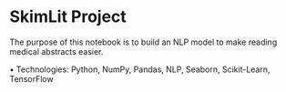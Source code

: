 # SkimLit Project

The purpose of this notebook is to build an NLP model to make reading medical abstracts easier.

•	Technologies: Python, NumPy, Pandas, NLP, Seaborn, Scikit-Learn, TensorFlow
